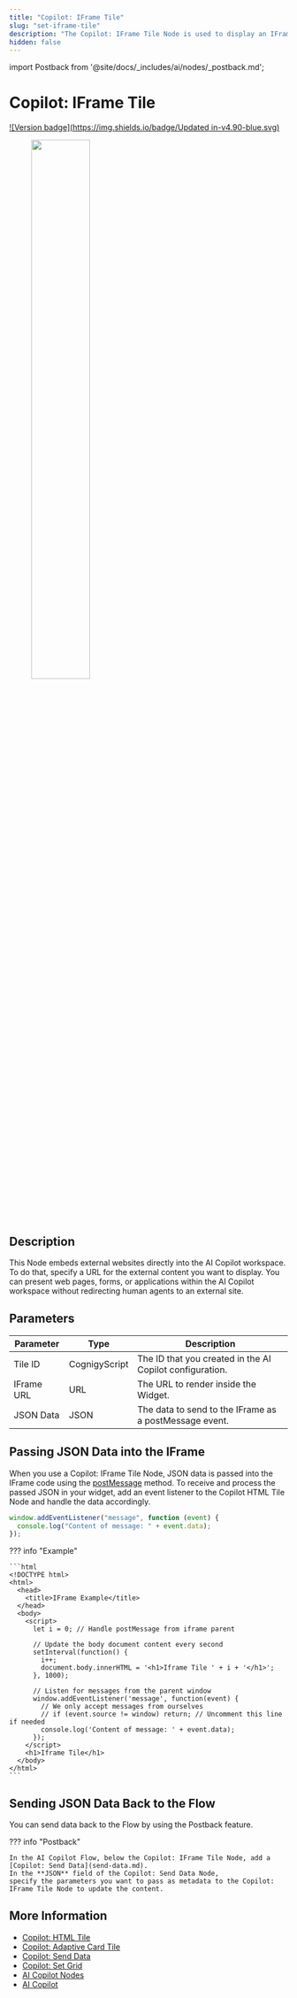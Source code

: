 ```yaml
---
title: "Copilot: IFrame Tile"
slug: "set-iframe-tile"
description: "The Copilot: IFrame Tile Node is used to display an IFrame in the AI Copilot workspace."
hidden: false
---
```


import Postback from '@site/docs/_includes/ai/nodes/_postback.md';

# Copilot: IFrame Tile

[![Version badge](https://img.shields.io/badge/Updated in-v4.90-blue.svg)](../../../../release-notes/4.90.md)

<figure>
  <img class="image-center" src="../../../../../_assets/ai/build/node-reference/ai-copilot/set-iframe-tile.png" width="50%" />
</figure>

## Description

This Node embeds external websites directly into the AI Copilot workspace. To do that, specify a URL for the external content you want to display. You can present web pages, forms, or applications within the AI Copilot workspace without redirecting human agents to an external site.

## Parameters

| Parameter  | Type          | Description                                              |
|------------|---------------|----------------------------------------------------------|
| Tile ID    | CognigyScript | The ID that you created in the AI Copilot configuration. |
| IFrame URL | URL           | The URL to render inside the Widget.                     |
| JSON Data  | JSON          | The data to send to the IFrame as a postMessage event.   |

## Passing JSON Data into the IFrame

When you use a Copilot: IFrame Tile Node, JSON data is passed into the IFrame code using the [postMessage](https://developer.mozilla.org/en-US/docs/Web/API/Window/postMessage) method. To receive and process the passed JSON in your widget, add an event listener to the Copilot HTML Tile Node and handle the data accordingly.

```js
window.addEventListener("message", function (event) {
  console.log("Content of message: " + event.data);
});
``` 

??? info "Example"

    ```html
    <!DOCTYPE html>
    <html>
      <head>
        <title>IFrame Example</title>
      </head>
      <body>
        <script>
          let i = 0; // Handle postMessage from iframe parent

          // Update the body document content every second
          setInterval(function() {
            i++;
            document.body.innerHTML = '<h1>Iframe Tile ' + i + '</h1>';
          }, 1000);

          // Listen for messages from the parent window
          window.addEventListener('message', function(event) {
            // We only accept messages from ourselves
            // if (event.source != window) return; // Uncomment this line if needed
            console.log('Content of message: ' + event.data);
          });
        </script>
        <h1>Iframe Tile</h1>
      </body>
    </html>
    ```

## Sending JSON Data Back to the Flow

You can send data back to the Flow by using the Postback feature.

??? info "Postback"
<Postback />

    In the AI Copilot Flow, below the Copilot: IFrame Tile Node, add a [Copilot: Send Data](send-data.md).
    In the **JSON** field of the Copilot: Send Data Node,
    specify the parameters you want to pass as metadata to the Copilot: IFrame Tile Node to update the content.

## More Information

- [Copilot: HTML Tile](set-html-tile.md)
- [Copilot: Adaptive Card Tile](set-adaptive-card-tile.md)
- [Copilot: Send Data](send-data.md)
- [Copilot: Set Grid](set-grid.md)
- [AI Copilot Nodes](overview.md)
- [AI Copilot](../../../../ai-copilot/overview.md)